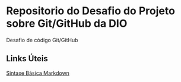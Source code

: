 # Repositorio do Desafio do Projeto sobre Git/GitHub da DIO
Desafio de código Git/GitHub 
## Links Úteis
[Sintaxe Básica  Markdown](https://www.markdownguide.org/)
